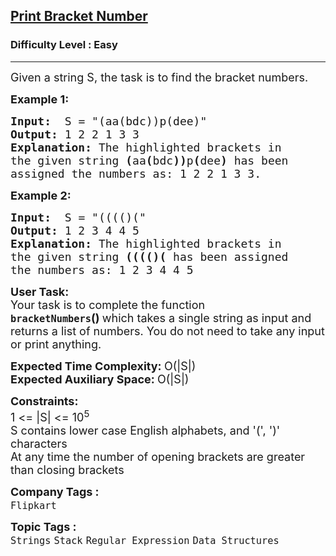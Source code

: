 <h2><a href="https://www.geeksforgeeks.org/problems/print-bracket-number4058/1?page=1&category=Stack&difficulty=Easy&sortBy=submissions">Print Bracket Number</a></h2><h3>Difficulty Level : Easy</h3><hr><div class="problems_problem_content__Xm_eO"><p><span style="font-size: 18px;">Given a string S, the task is to find the bracket numbers.&nbsp;</span></p>
<p><strong><span style="font-size: 18px;">Example 1:</span></strong></p>
<pre><span style="font-size: 18px;"><strong>Input:</strong>  S = "(aa(bdc))p(dee)</span><span style="font-size: 18px;">"
<strong>Output:</strong> 1 2 2 1 3 3
<strong>Explanation:</strong> The highlighted brackets in
the given string <strong>(</strong>aa<strong>(</strong>bdc<strong>))</strong>p<strong>(</strong>dee<strong>)</strong> has been 
assigned the numbers as: 1 2 2 1 3 3.</span>
</pre>
<p><strong><span style="font-size: 18px;">Example 2:</span></strong></p>
<pre><span style="font-size: 18px;"><strong>Input:</strong>  S = "(((()("
<strong>Output:</strong> 1 2 3 4 4 5
<strong>Explanation:</strong> The highlighted brackets in
the given string <strong>(((()(</strong> has been assigned
the numbers as: 1 2 3 4 4 5</span>
</pre>
<div><span style="font-size: 18px;"><strong>User Task:</strong><br>Your task is to complete the function <strong><code>bracketNumbers</code>()&nbsp;</strong>which takes a single string as input and returns a list of numbers. You do not need to take any input or print anything.</span></div>
<p><span style="font-size: 18px;"><strong>Expected Time Complexity:&nbsp;</strong>O(|S|)<br><strong>Expected Auxiliary Space:&nbsp;</strong>O(|S|)</span></p>
<p><span style="font-size: 18px;"><strong>Constraints:</strong><br>1 &lt;= |S| &lt;= 10<sup>5</sup></span><br><span style="font-size: 18px;">S contains lower case English alphabets, and '(', ')' characters<br>At any time the number of opening brackets are greater than closing brackets</span></p></div><p><span style=font-size:18px><strong>Company Tags : </strong><br><code>Flipkart</code>&nbsp;<br><p><span style=font-size:18px><strong>Topic Tags : </strong><br><code>Strings</code>&nbsp;<code>Stack</code>&nbsp;<code>Regular Expression</code>&nbsp;<code>Data Structures</code>&nbsp;
